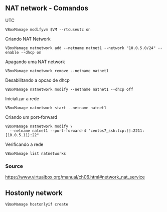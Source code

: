 ## NAT network - Comandos

UTC

```
VBoxManage modifyvm $VM --rtcuseutc on
```

Criando NAT Network

```
VBoxManage natnetwork add --netname natnet1 --network "10.0.5.0/24" --enable --dhcp on
```

Apagando uma NAT network
```
VBoxManage natnetwork remove --netname natnet1
```

Desabilitando a opcao de dhcp
```
VBoxManage natnetwork modify --netname natnet1 --dhcp off
```

Inicializar a rede
```
VBoxManage natnetwork start --netname natnet1
```

Criando um port-forward
```
VBoxManage natnetwork modify \
  --netname natnet1 --port-forward-4 "centos7_ssh:tcp:[]:2211:[10.0.5.11]:22"
```

Verificando a rede
```
VBoxManage list natnetworks
```

### Source

https://www.virtualbox.org/manual/ch06.html#network_nat_service

## Hostonly network

```
VBoxManage hostonlyif create
```

